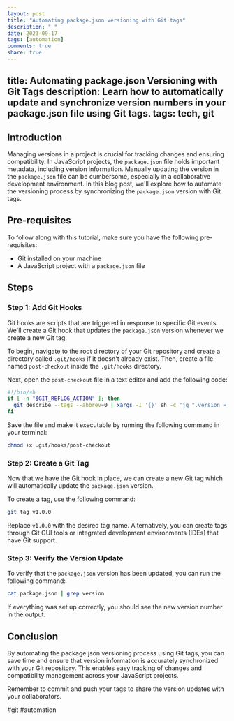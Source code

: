 ```yaml
---
layout: post
title: "Automating package.json versioning with Git tags"
description: " "
date: 2023-09-17
tags: [automation]
comments: true
share: true
---
```

title: Automating package.json Versioning with Git Tags
description: Learn how to automatically update and synchronize version numbers in your package.json file using Git tags.
tags: tech, git
---

## Introduction

Managing versions in a project is crucial for tracking changes and ensuring compatibility. In JavaScript projects, the `package.json` file holds important metadata, including version information. Manually updating the version in the `package.json` file can be cumbersome, especially in a collaborative development environment. In this blog post, we'll explore how to automate the versioning process by synchronizing the `package.json` version with Git tags.

## Pre-requisites

To follow along with this tutorial, make sure you have the following pre-requisites:
- Git installed on your machine
- A JavaScript project with a `package.json` file

## Steps

### Step 1: Add Git Hooks

Git hooks are scripts that are triggered in response to specific Git events. We'll create a Git hook that updates the `package.json` version whenever we create a new Git tag.

To begin, navigate to the root directory of your Git repository and create a directory called `.git/hooks` if it doesn't already exist. Then, create a file named `post-checkout` inside the `.git/hooks` directory.

Next, open the `post-checkout` file in a text editor and add the following code:

```bash
#!/bin/sh
if [ -n "$GIT_REFLOG_ACTION" ]; then
  git describe --tags --abbrev=0 | xargs -I '{}' sh -c 'jq ".version = {}" package.json > package.json.tmp && mv package.json.tmp package.json'
fi
```

Save the file and make it executable by running the following command in your terminal:

```bash
chmod +x .git/hooks/post-checkout
```

### Step 2: Create a Git Tag

Now that we have the Git hook in place, we can create a new Git tag which will automatically update the `package.json` version.

To create a tag, use the following command:

```bash
git tag v1.0.0
```

Replace `v1.0.0` with the desired tag name. Alternatively, you can create tags through Git GUI tools or integrated development environments (IDEs) that have Git support.

### Step 3: Verify the Version Update

To verify that the `package.json` version has been updated, you can run the following command:

```bash
cat package.json | grep version
```

If everything was set up correctly, you should see the new version number in the output.

## Conclusion

By automating the package.json versioning process using Git tags, you can save time and ensure that version information is accurately synchronized with your Git repository. This enables easy tracking of changes and compatibility management across your JavaScript projects.

Remember to commit and push your tags to share the version updates with your collaborators.

#git #automation